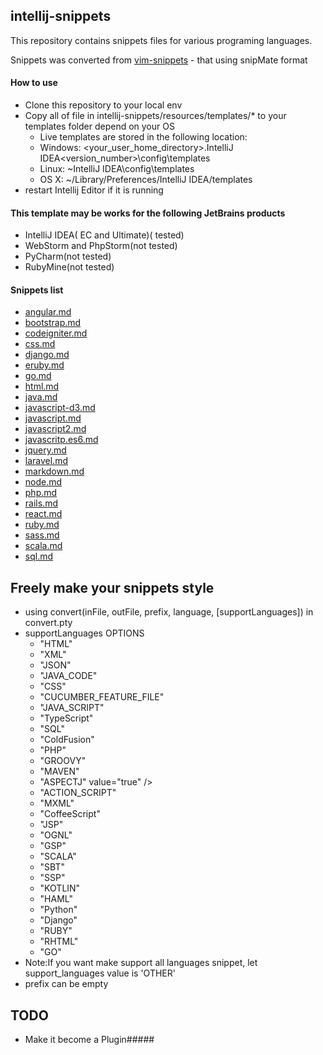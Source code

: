 ## intellij-snippets
This repository contains snippets files for various programing languages.

Snippets was converted from [vim-snippets](https://github.com/honza/vim-snippets) - that using snipMate format
#### How to use
- Clone this repository to your local env
- Copy all of file in intellij-snippets/resources/templates/* to your templates folder depend on your OS
    - Live templates are stored in the following location:
    - Windows: <your_user_home_directory>.IntelliJ IDEA<version_number>\config\templates
    - Linux: ~IntelliJ IDEA<version>\config\templates
    - OS X: ~/Library/Preferences/IntelliJ IDEA<version>/templates
- restart Intellij Editor if it is running

#### This template may be works for the following JetBrains products
- IntelliJ IDEA( EC and Ultimate)( tested)
- WebStorm and PhpStorm(not tested)
- PyCharm(not tested)
- RubyMine(not tested)

#### Snippets list
- [angular.md](intellij-snippets/resources/documents/angular.md)
- [bootstrap.md](intellij-snippets/resources/documents/bootstrap.md)
- [codeigniter.md](intellij-snippets/resources/documents/codeigniter.md)
- [css.md](intellij-snippets/resources/documents/css.md)
- [django.md](intellij-snippets/resources/documents/django.md)
- [eruby.md](intellij-snippets/resources/documents/eruby.md)
- [go.md](intellij-snippets/resources/documents/go.md)
- [html.md](intellij-snippets/resources/documents/html.md)
- [java.md](intellij-snippets/resources/documents/java.md)
- [javascript-d3.md](intellij-snippets/resources/documents/javascript-d3)
- [javascript.md](intellij-snippets/resources/documents/javascript)
- [javascript2.md](intellij-snippets/resources/documents/javascript2)
- [javascritp.es6.md](intellij-snippets/resources/documents/javascript.es6.md)
- [jquery.md](intellij-snippets/resources/documents/jquery.md)
- [laravel.md](intellij-snippets/resources/documents/laravel.md)
- [markdown.md](intellij-snippets/resources/documents/markdown.md)
- [node.md](intellij-snippets/resources/documents/node.md)
- [php.md](intellij-snippets/resources/documents/php.md)
- [rails.md](intellij-snippets/resources/documents/rails.md)
- [react.md](intellij-snippets/resources/documents/react.md)
- [ruby.md](intellij-snippets/resources/documents/ruby.md)
- [sass.md](intellij-snippets/resources/documents/sass.md)
- [scala.md](intellij-snippets/resources/documents/scala.md)
- [sql.md](intellij-snippets/resources/documents/sql.md)


## Freely make your snippets style
- using convert(inFile, outFile, prefix, language, [supportLanguages]) in convert.pty
- supportLanguages OPTIONS
    - "HTML"
    - "XML"
    - "JSON"
    - "JAVA_CODE"
    - "CSS"
    - "CUCUMBER_FEATURE_FILE"
    - "JAVA_SCRIPT"
    - "TypeScript"
    - "SQL"
    - "ColdFusion"
    - "PHP"
    - "GROOVY"
    - "MAVEN"
    - "ASPECTJ" value="true" />
    - "ACTION_SCRIPT"
    - "MXML"
    - "CoffeeScript"
    - "JSP"
    - "OGNL"
    - "GSP"
    - "SCALA"
    - "SBT"
    - "SSP"
    - "KOTLIN"
    - "HAML"
    - "Python"
    - "Django"
    - "RUBY"
    - "RHTML"
    - "GO"
- Note:If you want make support all languages snippet, let support_languages value is 'OTHER'
- prefix can be empty

## TODO
- Make it become a Plugin#####
